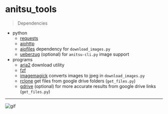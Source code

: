 # anitsu_tools

> Dependencies
- python
    - [requests](https://requests.readthedocs.io/en/latest/)
    - [aiohttp](https://github.com/aio-libs/aiohttp)
    - [aiofiles](https://github.com/Tinche/aiofiles) dependency for `download_images.py`
    - [ueberzug](https://github.com/b1337xyz/ueberzug) (optional) for `anitsu-cli.py` image support
- programs
    - [aria2](https://aria2.github.io/) download utility
    - [fzf](https://github.com/junegunn/fzf)
    - [imagemagick](https://github.com/ImageMagick/ImageMagick) converts images to jpeg in `download_images.py`
    - [rclone](https://rclone.org) get files from google drive folders (`get_files.py`)
    - [gdrive](https://github.com/prasmussen/gdrive) (optional) for more accurate results from google drive links (`get_files.py`)
---
![gif](anitsu-cli.demo.gif)
